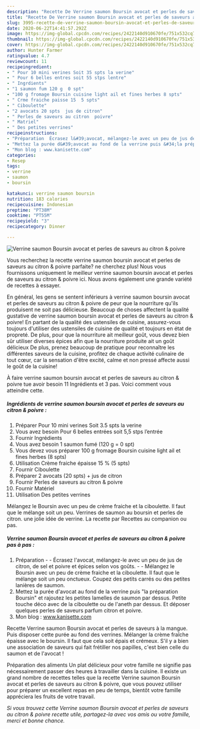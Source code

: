 ```yaml
---
description: "Recette De Verrine saumon Boursin avocat et perles de saveurs au citron &amp;amp; poivre"
title: "Recette De Verrine saumon Boursin avocat et perles de saveurs au citron &amp;amp; poivre"
slug: 3995-recette-de-verrine-saumon-boursin-avocat-et-perles-de-saveurs-au-citron-and-amp-poivre
date: 2020-06-22T14:41:57.292Z
image: https://img-global.cpcdn.com/recipes/2422140d910670fe/751x532cq70/verrine-saumon-boursin-avocat-et-perles-de-saveurs-au-citron-poivre-photo-principale-de-la-recette.jpg
thumbnail: https://img-global.cpcdn.com/recipes/2422140d910670fe/751x532cq70/verrine-saumon-boursin-avocat-et-perles-de-saveurs-au-citron-poivre-photo-principale-de-la-recette.jpg
cover: https://img-global.cpcdn.com/recipes/2422140d910670fe/751x532cq70/verrine-saumon-boursin-avocat-et-perles-de-saveurs-au-citron-poivre-photo-principale-de-la-recette.jpg
author: Hunter Farmer
ratingvalue: 4.7
reviewcount: 11
recipeingredient:
- " Pour 10 mini verines Soit 35 spts la verine"
- " Pour 6 belles entres soit 55 stps lentre"
- " Ingrdients"
- "1 saumon fum 120 g  0 spt"
- "100 g fromage Boursin cuisine light ail et fines herbes 8 spts"
- " Crme fraiche paisse 15  5 spts"
- " Ciboulette"
- "2 avocats 20 spts  jus de citron"
- " Perles de saveurs au citron  poivre"
- " Matriel"
- " Des petites verrines"
recipeinstructions:
- "Préparation  Écrasez l&#39;avocat, mélangez-le avec un peu de jus de citron, de sel et poivre et épices selon vos goûts.  Mélangez le Boursin avec un peu de crème fraiche et la ciboulette. Il faut que le mélange soit un peu onctueux. Coupez des petits carrés ou des petites lanières de saumon."
- "Mettez la purée d&#39;avocat au fond de la verrine puis &#34;la préparation Boursin&#34; et rajoutez les petites lamelles de saumon par dessus. Petite touche déco avec de la ciboulette ou de l&#39;aneth par dessus. Et déposer quelques perles de saveurs parfum citron et poivre."
- "Mon blog : www.kanisette.com"
categories:
- Resep
tags:
- verrine
- saumon
- boursin

katakunci: verrine saumon boursin 
nutrition: 183 calories
recipecuisine: Indonesian
preptime: "PT38M"
cooktime: "PT55M"
recipeyield: "3"
recipecategory: Dinner

---
```



![Verrine saumon Boursin avocat et perles de saveurs au citron &amp; poivre](https://img-global.cpcdn.com/recipes/2422140d910670fe/751x532cq70/verrine-saumon-boursin-avocat-et-perles-de-saveurs-au-citron-poivre-photo-principale-de-la-recette.jpg)

Vous recherchez la recette verrine saumon boursin avocat et perles de saveurs au citron &amp; poivre parfaite? ne cherchez plus! Nous vous fournissons uniquement le meilleur verrine saumon boursin avocat et perles de saveurs au citron &amp; poivre ici. Nous avons également une grande variété de recettes à essayer.

En général, les gens se sentent inférieurs à verrine saumon boursin avocat et perles de saveurs au citron &amp; poivre de peur que la nourriture qu'ils produisent ne soit pas délicieuse. Beaucoup de choses affectent la qualité gustative de verrine saumon boursin avocat et perles de saveurs au citron &amp; poivre! En partant de la qualité des ustensiles de cuisine, assurez-vous toujours d'utiliser des ustensiles de cuisine de qualité et toujours en état de propreté. De plus, pour que la nourriture ait meilleur goût, vous devez bien sûr utiliser diverses épices afin que la nourriture produite ait un goût délicieux De plus, prenez beaucoup de pratique pour reconnaître les différentes saveurs de la cuisine, profitez de chaque activité culinaire de tout cœur, car la sensation d'être excité, calme et non pressé affecte aussi le goût de la cuisine!

<!--inarticleads1-->

À faire verrine saumon boursin avocat et perles de saveurs au citron &amp; poivre tue avoir besoin 11 Ingrédients et 3 pas. Voici comment vous atteindre cette.

##### Ingrédients de verrine saumon boursin avocat et perles de saveurs au citron &amp; poivre :

1. Préparer  Pour 10 mini verines Soit 3.5 spts la verine
1. Vous avez besoin  Pour 6 belles entrées soit 5,5 stps l’entrée
1. Fournir  Ingrédients
1. Vous avez besoin 1 saumon fumé (120 g = 0 spt)
1. Vous devez vous préparer 100 g fromage Boursin cuisine light ail et fines herbes (8 spts)
1. Utilisation  Crème fraiche épaisse 15 % (5 spts)
1. Fournir  Ciboulette
1. Préparer 2 avocats (20 spts) + jus de citron
1. Fournir  Perles de saveurs au citron &amp; poivre
1. Fournir  Matériel
1. Utilisation  Des petites verrines


Mélangez le Boursin avec un peu de crème fraiche et la ciboulette. Il faut que le mélange soit un peu. Verrines de saumon au boursin et perles de citron. une jolie idée de verrine. La recette par Recettes au companion ou pas. 

<!--inarticleads2-->

##### Verrine saumon Boursin avocat et perles de saveurs au citron &amp; poivre pas à pas :

1. Préparation -  - Écrasez l&#39;avocat, mélangez-le avec un peu de jus de citron, de sel et poivre et épices selon vos goûts. -  - Mélangez le Boursin avec un peu de crème fraiche et la ciboulette. Il faut que le mélange soit un peu onctueux. Coupez des petits carrés ou des petites lanières de saumon.
1. Mettez la purée d&#39;avocat au fond de la verrine puis &#34;la préparation Boursin&#34; et rajoutez les petites lamelles de saumon par dessus. Petite touche déco avec de la ciboulette ou de l&#39;aneth par dessus. Et déposer quelques perles de saveurs parfum citron et poivre.
1. Mon blog : www.kanisette.com


Recette Verrine saumon Boursin avocat et perles de saveurs à la mangue. Puis disposer cette purée au fond des verrines. Mélanger la crème fraîche épaisse avec le boursin. Il faut que cela soit épais et crémeux. S&#39;il y a bien une association de saveurs qui fait frétiller nos papilles, c&#39;est bien celle du saumon et de l&#39;avocat ! 

<!--inarticleads1-->

<p>
Préparation des aliments Un plat délicieux pour votre famille ne signifie pas nécessairement passer des heures à travailler dans la cuisine. Il existe un grand nombre de recettes telles que la recette Verrine saumon Boursin avocat et perles de saveurs au citron &amp; poivre, que vous pouvez utiliser pour préparer un excellent repas en peu de temps, bientôt votre famille appréciera les fruits de votre travail.
</p>

<p>
<i>Si vous trouvez cette Verrine saumon Boursin avocat et perles de saveurs au citron &amp; poivre recette utile, partagez-la avec vos amis ou votre famille, merci et bonne chance.</i>
</p>

